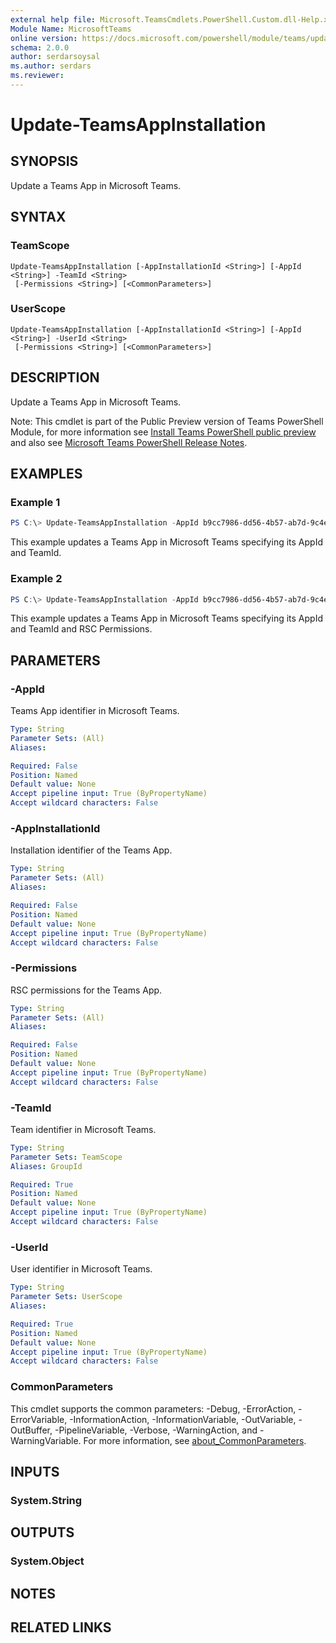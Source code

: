 ```yaml
---
external help file: Microsoft.TeamsCmdlets.PowerShell.Custom.dll-Help.xml
Module Name: MicrosoftTeams
online version: https://docs.microsoft.com/powershell/module/teams/update-teamsappinstallation
schema: 2.0.0
author: serdarsoysal
ms.author: serdars
ms.reviewer:
---
```


# Update-TeamsAppInstallation

## SYNOPSIS
Update a Teams App in Microsoft Teams.

## SYNTAX

### TeamScope
```
Update-TeamsAppInstallation [-AppInstallationId <String>] [-AppId <String>] -TeamId <String>
 [-Permissions <String>] [<CommonParameters>]
```

### UserScope
```
Update-TeamsAppInstallation [-AppInstallationId <String>] [-AppId <String>] -UserId <String>
 [-Permissions <String>] [<CommonParameters>]
```

## DESCRIPTION
Update a Teams App in Microsoft Teams.

Note: This cmdlet is part of the Public Preview version of Teams PowerShell Module, for more information see [Install Teams PowerShell public preview](https://docs.microsoft.com/microsoftteams/teams-powershell-install#install-teams-powershell-public-preview) and also see [Microsoft Teams PowerShell Release Notes](https://docs.microsoft.com/microsoftteams/teams-powershell-release-notes).

## EXAMPLES

### Example 1
```powershell
PS C:\> Update-TeamsAppInstallation -AppId b9cc7986-dd56-4b57-ab7d-9c4e5288b775 -TeamId 31f1ff6c-d48c-4f8a-b2e1-abca7fd399df
```

This example updates a Teams App in Microsoft Teams specifying its AppId and TeamId.

### Example 2
```powershell
PS C:\> Update-TeamsAppInstallation -AppId b9cc7986-dd56-4b57-ab7d-9c4e5288b775 -TeamId 31f1ff6c-d48c-4f8a-b2e1-abca7fd399df -Permissions "TeamSettings.Read.Group ChannelMessage.Read.Group"
```

This example updates a Teams App in Microsoft Teams specifying its AppId and TeamId and RSC Permissions.

## PARAMETERS

### -AppId
Teams App identifier in Microsoft Teams.

```yaml
Type: String
Parameter Sets: (All)
Aliases:

Required: False
Position: Named
Default value: None
Accept pipeline input: True (ByPropertyName)
Accept wildcard characters: False
```

### -AppInstallationId
Installation identifier of the Teams App.

```yaml
Type: String
Parameter Sets: (All)
Aliases:

Required: False
Position: Named
Default value: None
Accept pipeline input: True (ByPropertyName)
Accept wildcard characters: False
```

### -Permissions
RSC permissions for the Teams App.

```yaml
Type: String
Parameter Sets: (All)
Aliases:

Required: False
Position: Named
Default value: None
Accept pipeline input: True (ByPropertyName)
Accept wildcard characters: False
```

### -TeamId
Team identifier in Microsoft Teams.

```yaml
Type: String
Parameter Sets: TeamScope
Aliases: GroupId

Required: True
Position: Named
Default value: None
Accept pipeline input: True (ByPropertyName)
Accept wildcard characters: False
```

### -UserId
User identifier in Microsoft Teams.

```yaml
Type: String
Parameter Sets: UserScope
Aliases:

Required: True
Position: Named
Default value: None
Accept pipeline input: True (ByPropertyName)
Accept wildcard characters: False
```

### CommonParameters
This cmdlet supports the common parameters: -Debug, -ErrorAction, -ErrorVariable, -InformationAction, -InformationVariable, -OutVariable, -OutBuffer, -PipelineVariable, -Verbose, -WarningAction, and -WarningVariable. For more information, see [about_CommonParameters](http://go.microsoft.com/fwlink/?LinkID=113216).

## INPUTS

### System.String

## OUTPUTS

### System.Object
## NOTES

## RELATED LINKS
